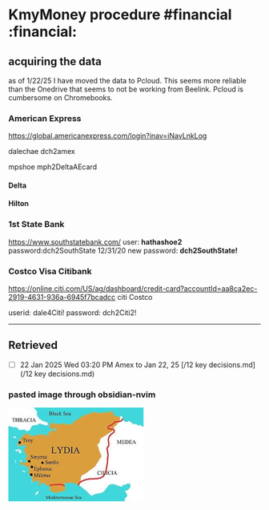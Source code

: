 # KmyMoney procedure #financial :financial:

## acquiring the data

as of 1/22/25 I have moved the data to Pcloud. This seems more reliable than the Onedrive that seems to not be working from Beelink. Pcloud is cumbersome on Chromebooks.
### American Express

https://global.americanexpress.com/login?inav=iNavLnkLog 

dalechae
dch2amex

mpshoe
mph2DeltaAEcard

#### Delta

#### Hilton



### 1st State Bank

https://www.southstatebank.com/
user: **hathashoe2**
password:dch2SouthState
12/31/20 new password: **dch2SouthState!**

### Costco Visa Citibank

https://online.citi.com/US/ag/dashboard/credit-card?accountId=aa8ca2ec-2919-4631-936a-6945f7bcadcc
citi Costco

userid: dale4Citi!
password: dch2Citi2!


---

## Retrieved

- [ ] 22 Jan 2025 Wed 03:20 PM Amex to Jan 22, 25
[/12 key decisions.md](/12 key decisions.md)


### pasted image through obsidian-nvim

![lydia-wiki.png](assets/imgs/lydia-wiki.png) 

